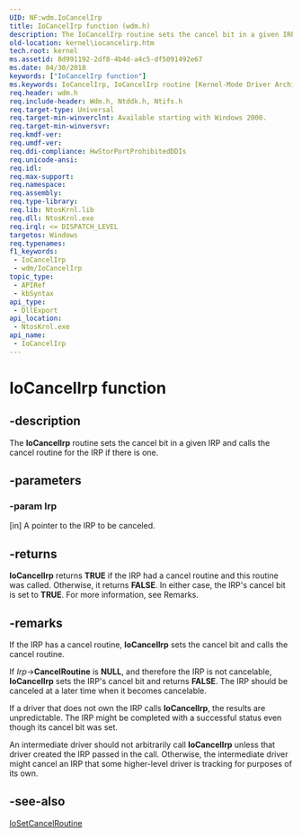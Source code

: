 ```yaml
---
UID: NF:wdm.IoCancelIrp
title: IoCancelIrp function (wdm.h)
description: The IoCancelIrp routine sets the cancel bit in a given IRP and calls the cancel routine for the IRP if there is one.
old-location: kernel\iocancelirp.htm
tech.root: kernel
ms.assetid: 8d991192-2df8-4b4d-a4c5-df5091492e67
ms.date: 04/30/2018
keywords: ["IoCancelIrp function"]
ms.keywords: IoCancelIrp, IoCancelIrp routine [Kernel-Mode Driver Architecture], k104_b43eae94-7d4e-4649-b56c-498285b5033f.xml, kernel.iocancelirp, wdm/IoCancelIrp
req.header: wdm.h
req.include-header: Wdm.h, Ntddk.h, Ntifs.h
req.target-type: Universal
req.target-min-winverclnt: Available starting with Windows 2000.
req.target-min-winversvr: 
req.kmdf-ver: 
req.umdf-ver: 
req.ddi-compliance: HwStorPortProhibitedDDIs
req.unicode-ansi: 
req.idl: 
req.max-support: 
req.namespace: 
req.assembly: 
req.type-library: 
req.lib: NtosKrnl.lib
req.dll: NtosKrnl.exe
req.irql: <= DISPATCH_LEVEL
targetos: Windows
req.typenames: 
f1_keywords:
 - IoCancelIrp
 - wdm/IoCancelIrp
topic_type:
 - APIRef
 - kbSyntax
api_type:
 - DllExport
api_location:
 - NtosKrnl.exe
api_name:
 - IoCancelIrp
---
```


# IoCancelIrp function


## -description

The <b>IoCancelIrp</b> routine sets the cancel bit in a given IRP and calls the cancel routine for the IRP if there is one.

## -parameters

### -param Irp 

[in]
A pointer to the IRP to be canceled.

## -returns

<b>IoCancelIrp</b> returns <b>TRUE</b> if the IRP had a cancel routine and this routine was called. Otherwise, it returns <b>FALSE</b>. In either case, the IRP's cancel bit is set to <b>TRUE</b>. For more information, see Remarks.

## -remarks

If the IRP has a cancel routine, <b>IoCancelIrp</b> sets the cancel bit and calls the cancel routine.

If <i>Irp</i>-><b>CancelRoutine</b> is <b>NULL</b>, and therefore the IRP is not cancelable, <b>IoCancelIrp</b> sets the IRP's cancel bit and returns <b>FALSE</b>. The IRP should be canceled at a later time when it becomes cancelable.

If a driver that does not own the IRP calls <b>IoCancelIrp</b>, the results are unpredictable. The IRP might be completed with a successful status even though its cancel bit was set.

An intermediate driver should not arbitrarily call <b>IoCancelIrp</b> unless that driver created the IRP passed in the call. Otherwise, the intermediate driver might cancel an IRP that some higher-level driver is tracking for purposes of its own.

## -see-also

<a href="/windows-hardware/drivers/ddi/wdm/nf-wdm-iosetcancelroutine">IoSetCancelRoutine</a>